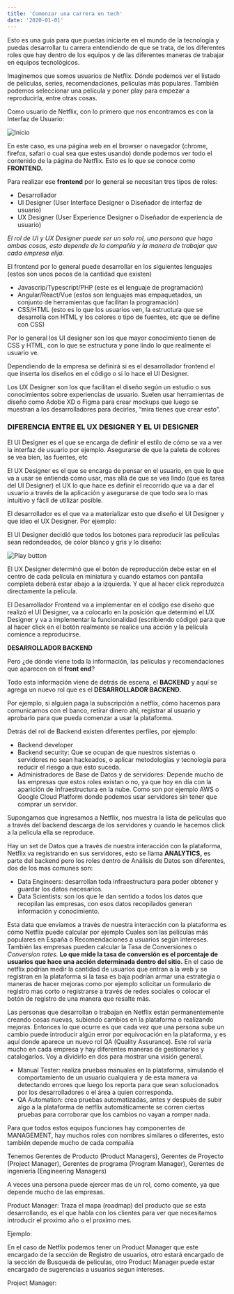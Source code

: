 ```yaml
---
title: 'Comenzar una carrera en tech'
date: '2020-01-01'
---
```


Esto es una guía para que puedas iniciarte en el mundo de la tecnología y puedas desarrollar tu carrera entendiendo de que se trata, de los diferentes roles que hay dentro de los equipos y de las diferentes maneras de trabajar en equipos tecnológicos.

Imaginemos que somos usuarios de Netflix. Dónde podemos ver el listado de películas, series, recomendaciones, películas más populares. También podemos seleccionar una película y poner play para empezar a reproducirla, entre otras cosas.

Como usuario de Netflix, con lo primero que nos encontramos es con la Interfaz de Usuario:

![Inicio](/images/netflix/landing.png)

En este caso, es una página web en el browser o navegador (chrome, firefox, safari o cual sea que estes usando) donde podemos ver todo el contenido de la página de Netflix. Esto es lo que se conoce como **FRONTEND.** 

Para realizar ese **frontend** por lo general se necesitan tres tipos de roles:

- Desarrollador
- UI Designer (User Interface Designer o Diseñador de interfaz de usuario)
- UX Designer (User Experience Designer o Diseñador de experiencia de usuario)

*El rol de UI y UX Designer puede ser un solo rol, una persona que haga ambas cosas, esto depende de la compañía y la manera de trabajar que cada empresa elija.*

El frontend por lo general puede desarrollar en los siguientes lenguajes  (estos son unos pocos de la cantidad que existen)

- Javascrip/Typescript/PHP (este es el lenguaje de programación)
- Angular/React/Vue (estos son lenguajes mas empaquetados, un conjunto de herramientas que facilitan la programación)
- CSS/HTML (esto es lo que los usuarios ven, la estructura que se desarrolla con HTML y los colores o tipo de fuentes, etc que se define con CSS)

Por lo general los UI designer son los que mayor conocimiento tienen de CSS y HTML, con lo que se estructura y pone lindo lo que realmente el usuario ve.

Dependiendo de la empresa se definirá si es el desarrollador frontend el que inserta los diseños en el código o si lo hace el UI Designer.

Los UX Designer son los que facilitan el diseño según un estudio o sus conocimientos sobre experiencias de usuario. Suelen usar herramientas de diseño como Adobe XD o Figma para crear mockups que luego se muestran a los desarrolladores para decirles, “mira tienes que crear esto”.

### DIFERENCIA ENTRE EL UX DESIGNER Y EL UI DESIGNER

El UI Designer es el que se encarga de definir el estilo de cómo se va a ver la interfaz de usuario por ejemplo. Asegurarse de que la paleta de colores se vea bien, las fuentes, etc

El UX Designer es el que se encarga de pensar en el usuario, en que lo que va a usar se entienda como usar, mas allá de que se vea lindo (que es tarea del UI Designer) el UX lo que hace es definir el recorrido que va a dar el usuario a través de la aplicación y asegurarse de que todo sea lo mas intuitivo y fácil de utilizar posible.

El desarrollador es el que va a materializar esto que diseño el UI Designer y que ideo el UX Designer. Por ejemplo:

El UI Designer decidió que todos los botones para reproducir las películas sean redondeados, de color blanco y gris y lo diseño:

![Play button](/images/netflix/preview-mini.png)

El UX Designer determinó que el botón de reproducción debe estar en el centro de cada película en miniatura y cuando estamos con pantalla completa deberá estar abajo a la izquierda. Y que al hacer click reproduzca directamente la película.

El Desarrollador Frontend va a implementar en el código ese diseño que realizó el UI Designer, va a colocarlo en la posición que determinó el UX Designer y va a implementar la funcionalidad (escribiendo código) para que al hacer click en el botón realmente se realice una acción y la película comience a reproducirse.

**DESARROLLADOR BACKEND**

Pero ¿de dónde viene toda la información, las películas y recomendaciones que aparecen en el **front end**?

Todo esta información viene de detrás de escena, el **BACKEND** y aquí se agrega un nuevo rol que es el **DESARROLLADOR BACKEND.**

Por ejemplo, si alguien paga la subscripción a netflix, cómo hacemos para comunicarnos con el banco, retirar dinero ahí, registrar al usuario y aprobarlo para que pueda comenzar a usar la plataforma.

Detrás del rol de Backend existen diferentes perfiles, por ejemplo:

- Backend developer
- Backend security: Que se ocupan de que nuestros sistemas o servidores no sean hackeados, o aplicar metodologías y tecnología para reducir el riesgo a que esto suceda.
- Administradores de Base de Datos y de servidores: Depende mucho de las empresas que estos roles existan o no, ya que hoy en día con la aparición de Infraestructura en la nube. Como son por ejemplo AWS o Google Cloud Platform donde podemos usar servidores sin tener que comprar un servidor.

Supongamos que ingresamos a Netflix, nos muestra la lista de películas que a través del backend descarga de los servidores y cuando le hacemos click a la película ella se reproduce.

Hay un set de Datos que a través de nuestra interacción con la plataforma, Netflix va registrando en sus servidores, esto se llama **ANALYTICS,** es parte del backend pero los roles dentro de Análisis de Datos son diferentes, dos de los mas comunes son:

- Data Engineers: desarrollan toda infraestructura para poder obtener y guardar los datos necesarios.
- Data Scientists: son los que le dan sentido a todos los datos que recopilan las empresas, con esos datos recopilados generan información y conocimiento.

Esta data que enviamos a través de nuestra interacción con la plataforma es cómo Netflix puede calcular por ejemplo Cuales son las películas más populares en España o Recomendaciones a usuarios según intereses. También las empresas pueden calcular la Tasa de Conversiones o *Conversion rates.* **Lo que mide la tasa de conversión es el porcentaje de usuarios que hace una acción determinada dentro del sitio.** En el caso de netflix podrían medir la cantidad de usuarios que entran a la web y se registran en la plataforma si la tasa es baja podrían armar una estrategia o maneras de hacer mejoras como por ejemplo solicitar un formulario de registro mas corto o registrarse a través de redes sociales o colocar el botón de registro de una manera que resalte más.

Las personas que desarrollan o trabajan en Netflix están permanentemente creando cosas nuevas, subiendo cambios en la plataforma o realizando mejoras. Entonces lo que ocurre es que cada vez que una persona sube un cambio puede introducir algún error por equivocación en la plataforma, y es aquí donde aparece un nuevo rol QA (Quality Assurance). Este rol varía mucho en cada empresa y hay diferentes maneras de gestionarlos y catalogarlos. Voy a dividirlo en dos para mostrar una visión general.

- Manual Tester: realiza pruebas manuales en la plataforma, simulando el comportamiento de un usuario cualquiera y de esta manera va detectando errores que luego los reporta para que sean solucionados por los desarrolladores o el área a quien corresponda.
- QA Automation: crea pruebas automatizadas, antes y después de subir algo a la plataforma de netflix automáticamente se corren ciertas pruebas para corroborar que los cambios no vayan a romper nada.

Para que todos estos equipos funciones hay componentes de MANAGEMENT, hay muchos roles con nombres similares o diferentes, esto también depende mucho de cada compañía

Tenemos Gerentes de Producto (Product Managers), Gerentes de Proyecto (Project Manager), Gerentes de programa (Program Manager), Gerentes de ingeniería (Engineering Managers)

A veces una persona puede ejercer mas de un rol, como comente, ya que depende mucho de las empresas.

Product Manager: Traza el mapa (roadmap) del producto que se esta desarrollando, es el que habla con los clientes para ver que necesitamos introducir el proximo año o el proximo mes. 

Ejemplo: 

En el caso de Netflix podemos tener un Product Manager que este encargado de la sección de Registro de usuarios, otro estará encargado de la sección de Busqueda de peliculas, otro Product Manager puede estar encargado de sugerencias a usuarios segun intereses.

Project Manager: